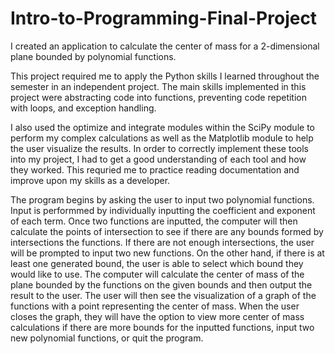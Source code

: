 # Intro-to-Programming-Final-Project

I created an application to calculate the center of mass for a 2-dimensional plane bounded by polynomial functions.

This project required me to apply the Python skills I learned throughout the semester in an independent project. The main skills implemented in this project were abstracting code into functions, preventing code repetition with loops, and exception handling.

I also used the optimize and integrate modules within the SciPy module to perform my complex calculations as well as the Matplotlib module to help the user visualize the results. In order to correctly implement these tools into my project, I had to get a good understanding of each tool and how they worked. This requried me to practice reading documentation and improve upon my skills as a developer.

The program begins by asking the user to input two polynomial functions. Input is performmed by individually inputting the coefficient and exponent of each term. Once two functions are inputted, the computer will then calculate the points of intersection to see if there are any bounds formed by intersections the functions. If there are not enough intersections, the user will be prompted to input two new functions. On the other hand, if there is at least one generated bound, the user is able to select which bound they would like to use. The computer will calculate the center of mass of the plane bounded by the functions on the given bounds and then output the result to the user. The user will then see the visualization of a graph of the functions with a point representing the center of mass. When the user closes the graph, they will have the option to view more center of mass calculations if there are more bounds for the inputted functions, input two new polynomial functions, or quit the program.
